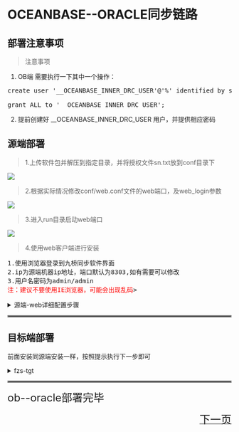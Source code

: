# OCEANBASE--ORACLE同步链路
## 部署注意事项
>注意事项

1. OB端 需要执行一下其中一个操作：
<pre>
create user '__OCEANBASE_INNER_DRC_USER'@'%' identified by synjq; </br>
grant ALL to '__OCEANBASE_INNER_DRC_USER';
</pre>

2. 提前创建好 __OCEANBASE_INNER_DRC_USER 用户，并提供相应密码

## 源端部署


>1.上传软件包并解压到指定目录，并将授权文件sn.txt放到conf目录下

![](https://image-1302181629.cos.ap-beijing.myqcloud.com/fzs-sn.png)

>2.根据实际情况修改conf/web.conf文件的web端口，及web_login参数

![](https://image-1302181629.cos.ap-beijing.myqcloud.com/fzs-webconf-login.png)

>3.进入run目录启动web端口

![](https://image-1302181629.cos.ap-beijing.myqcloud.com/fzs-fzsweb.png)

>4.使用web客户端进行安装

<pre>
1.使用浏览器登录到九桥同步软件界面
2.ip为源端机器ip地址，端口默认为8303,如有需要可以修改
3.用户名密码为admin/admin
<font color="red">注：建议不要使用IE浏览器，可能会出现乱码</font>>
</pre>
<details>
<summary>源端-web详细配置步骤</summary>

![](https://image-1302181629.cos.ap-beijing.myqcloud.com/fzs-images/fzs-web.png)

>5.系统安装

![](https://image-1302181629.cos.ap-beijing.myqcloud.com/fzs-images/fzs-web1.png)


>6.按照提示点击下一步


![](https://image-1302181629.cos.ap-beijing.myqcloud.com/fzs-images/fzs-web2.png)
![](https://image-1302181629.cos.ap-beijing.myqcloud.com/fzs-images/fzs-web3.png)
![](https://image-1302181629.cos.ap-beijing.myqcloud.com/fzs-images/fzs-web4.png)
![](https://image-1302181629.cos.ap-beijing.myqcloud.com/fzs-images/fzs-web5.png)
![](https://image-1302181629.cos.ap-beijing.myqcloud.com/fzs-images/fzs-web6.png)
![](https://image-1302181629.cos.ap-beijing.myqcloud.com/fzs-images/fzs-web7.png)

>7.选择同步模式--下一步

![](https://image-1302181629.cos.ap-beijing.myqcloud.com/fzs-images/fzs-web8.png)

>8.勾选要同步的对象--下一步

![](https://image-1302181629.cos.ap-beijing.myqcloud.com/fzs-images/fzs-web9.png)
![](https://image-1302181629.cos.ap-beijing.myqcloud.com/fzs-images/fzs-web10.png)

>9.按照实际情况修改全同步并发数--下一步

![](https://image-1302181629.cos.ap-beijing.myqcloud.com/fzs-images/fzs-web11.png)

<pre>
<font color="red">
1.输入目标端IP和端口，端口可以默认不做修改
2.web端口是网页与软件之间通信端口
3.数据端口是软件源端与目标端通信端口</font>
</pre>
![](https://image-1302181629.cos.ap-beijing.myqcloud.com/fzs-images/fzs-web12.png)
![](https://image-1302181629.cos.ap-beijing.myqcloud.com/fzs-images/fzs-web13.png)

<pre>
<font color="red">
1.可更换通信端口也可以使用默认端口
2.此页面端口为源端进程内部通信端口
3.export内存限制改为40960，否则会出现进程内存溢出重启
</font>
</pre>
![](https://image-1302181629.cos.ap-beijing.myqcloud.com/fzs-images/fzs-web14.png)
![](https://image-1302181629.cos.ap-beijing.myqcloud.com/fzs-images/fzs-web15.png)

>10.填写OceanBase配置信息

<pre>
配置 liboblog.conf 文件
cluster_user=** // 说明：sys 租户下创建的 user，具有内部表的读权限
cluster_password=**  // 说明，上述用户密码
cluster_url=**  // 说明： 集群 obconfig url，OB 集群的标示,获取方法：show parameters like '%obconfig_url%';
tb_white_list=*.*.* //说明：设置拉取的白名单，格式为 租户名.库名.表名
enable_output_hidden_primary_key=1 //说明： 输出隐藏主键列
</pre>
![](https://image-1302181629.cos.ap-beijing.myqcloud.com/fzs-images/fzs-web16.png)
![](https://image-1302181629.cos.ap-beijing.myqcloud.com/fzs-images/fzs-web17.png)
![](https://image-1302181629.cos.ap-beijing.myqcloud.com/fzs-images/fzs-web18.png)
![](https://image-1302181629.cos.ap-beijing.myqcloud.com/fzs-images/fzs-web19.png)



<font size="6"><span style="font-weight: bold">源端配置完成!</span></font>
</details>
<hr style="border: 2px solid grey;">

## 目标端部署

<pre>
前面安装同源端安装一样，按照提示执行下一步即可
</pre>

<details>
<summary>fzs-tgt</summary>

![](https://image-1302181629.cos.ap-beijing.myqcloud.com/fzs-images/fzs-tgt-image/fzs-tgt-1.png)
![](https://image-1302181629.cos.ap-beijing.myqcloud.com/fzs-images/fzs-tgt-image/fzs-tgt-2.png)
![](https://image-1302181629.cos.ap-beijing.myqcloud.com/fzs-images/fzs-tgt-image/fzs-tgt-3.png)
![](https://image-1302181629.cos.ap-beijing.myqcloud.com/fzs-images/fzs-tgt-image/fzs-tgt-4.png)
![](https://image-1302181629.cos.ap-beijing.myqcloud.com/fzs-images/fzs-tgt-image/fzs-tgt-5.png)
![](https://image-1302181629.cos.ap-beijing.myqcloud.com/fzs-images/fzs-tgt-image/fzs-tgt-6.png)
![](https://image-1302181629.cos.ap-beijing.myqcloud.com/fzs-images/fzs-tgt-image/fzs-tgt-7.png)
![](https://image-1302181629.cos.ap-beijing.myqcloud.com/fzs-images/fzs-tgt-image/fzs-tgt-8.png)
![](https://image-1302181629.cos.ap-beijing.myqcloud.com/fzs-images/fzs-tgt-image/fzs-tgt-9.png)

</details>

<hr style="border: 2px solid grey;">

<font size='5'>ob--oracle部署完毕</font>

[<p align="right"> <font size='5'>下一页</font></p>](oracle--ob链路.md)